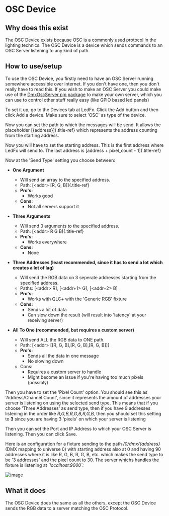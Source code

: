 # OSC Device

## Why does this exist

The OSC Device exists because OSC is a commonly used protocol in the
lighting technics. The OSC Device is a device which sends commands to an
OSC Server listening to any kind of path.

## How to use/setup

To use the OSC Device, you firstly need to have an OSC Server running
somewhere accessible over internet. If you don\'t have one, then you
don\'t really have to read this. If you wish to make an OSC Server you
could make use of the [DmxOscServer pip
package](https://pypi.org/project/DmxOscServer) to make your own server,
which you can use to control other stuff really easy (like GPIO based
led panels)

To set it up, go to the Devices tab at LedFx. Click the Add button and
then click Add a device. Make sure to select \'OSC\' as type of the
device.

Now you can set the path to which the messages will be send. It allows
the placeholder [{address}]{.title-ref} which represents the address
counting from the starting address.

Now you will have to set the starting address. This is the first address
where LedFx will send to. The last address is [address + pixel_count -
1]{.title-ref}

Now at the \'Send Type\' setting you choose between:

- **One Argument**
  - Will send an array to the specified address.
  - Path: [\<addr\> \[R, G, B\]]{.title-ref}
  - **Pro\'s:**
    - Works good
  - **Cons:**
    - Not all servers support it

- **Three Arguments**
  - Will send 3 arguments to the specified address.
  - Path: [\<addr\> R G B]{.title-ref}
  - **Pro\'s:**
    - Works everywhere
  - **Cons:**
    - None

- **Three Addresses (least recommended, since it has to send a lot which creates a lot of lag)**
  - Will send the RGB data on 3 seperate addresses starting from the specified address.
  - Paths: [\<addr\> R], [\<addr+1\> G], [\<addr+2\> B]
  - **Pro\'s:**
    - Works with QLC+ with the \'Generic RGB\' fixture
  - **Cons:**
    - Sends a lot of data
    - Can slow down the result (will result into \'latency\' at your receiving server)

- **All To One (recommended, but requires a custom server)**
  - Will send ALL the RGB data to ONE path.
  - Path: [\<addr\> \[\[R, G, B\],\[R, G, B\],\[R, G, B\]\]]
  - **Pro\'s:**
    - Sends all the data in one message
    - No slowing down
  - Cons:
    - Requires a custom server to handle
    - Might become an issue if you\'re having too much pixels (possibly)

Then you have to set the \'Pixel Count\' option. You should see this as
\'Address/Channel Count\', since it represents the amount of addresses
your server is listening on using the selected send type. This means
that if you choose \'Three Addresses\' as send type, then if you have 9
addresses listening in the order like *R,G,B,R,G,B,R,G,B,*
then you should set this setting to **3** since you are having 3
\'pixels\' on which your server is listening

Then you can set the Port and IP Address to which your OSC Server is
listening. Then you can click Save.

Here is an configuration for a fixture sending to the path
*/0/dmx/{address}* (DMX mapping to universe 0) with starting
address also at 0 and having 90 addresses where it is like R, G, B, R,
G, B, etc. which makes the send type to be \'3 addresses\' and the pixel
count to 30. The server whichs handles the fixture is listening at
*\`localhost:9000\`:*

![image](/_static/osc_sample_setup.png)

## What it does

The OSC Device does the same as all the others, except the OSC Device
sends the RGB data to a server matching the OSC Protocol.
